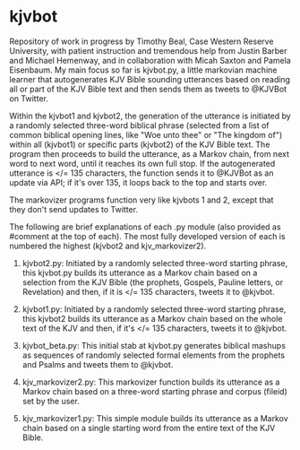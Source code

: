 # kjvbot
Repository of work in progress by Timothy Beal, Case Western Reserve University, with patient instruction and tremendous help from Justin Barber and Michael Hemenway, and in collaboration with Micah Saxton and Pamela Eisenbaum. My main focus so far is kjvbot.py, a little markovian machine learner that autogenerates KJV Bible sounding utterances based on reading all or part of the KJV Bible text and then sends them as tweets to @KJVBot on Twitter.

Within the kjvbot1 and kjvbot2, the generation of the utterance is initiated by a randomly selected three-word biblical phrase (selected from a list of common biblical opening lines, like "Woe unto thee" or "The kingdom of") within all (kjvbot1) or specific parts (kjvbot2) of the KJV Bible text. The program then proceeds to build the utterance, as a Markov chain, from next word to next word, until it reaches its own full stop. If the autogenerated utterance is </= 135 characters, the function sends it to @KJVBot as an update via API; if it's over 135, it loops back to the top and starts over.

The markovizer programs function very like kjvbots 1 and 2, except that they don't send updates to Twitter. 

The following are brief explanations of each .py module (also provided as #comment at the top of each). The most fully developed version of each is numbered the highest (kjvbot2 and kjv_markovizer2).

1. kjvbot2.py: Initiated by a randomly selected three-word starting phrase, this kjvbot.py builds its utterance as a Markov chain based on a selection from the KJV Bible (the prophets, Gospels, Pauline letters, or Revelation) and then, if it is </= 135 characters, tweets it to @kjvbot.

2. kjvbot1.py: Initiated by a randomly selected three-word starting phrase, this kjvbot2 builds its utterance as a Markov chain based on the whole text of the KJV and then, if it's </= 135 characters, tweets it to @kjvbot.

3. kjvbot_beta.py: This initial stab at kjvbot.py generates biblical mashups as sequences of randomly selected formal elements from the prophets and Psalms and tweets them to @kjvbot.

4. kjv_markovizer2.py: This markovizer function builds its utterance as a Markov chain based on a three-word starting phrase and corpus (fileid) set by the user.

5. kjv_markovizer1.py: This simple module builds its utterance as a Markov chain based on a single starting word from the entire text of the KJV Bible.



